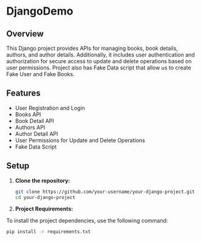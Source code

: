 # DjangoDemo

## Overview

This Django project provides APIs for managing books, book details, authors, and author details. Additionally, it includes user authentication and authorization for secure access to update and delete operations based on user permissions.
Project also has Fake Data script that allow us to create Fake User and Fake Books.

## Features

- User Registration and Login
- Books API
- Book Detail API
- Authors API
- Author Detail API
- User Permissions for Update and Delete Operations
- Fake Data Script

## Setup

1. **Clone the repository:**

   ```bash
   git clone https://github.com/your-username/your-django-project.git
   cd your-django-project

2. **Project Requirements:**

To install the project dependencies, use the following command:

```bash
pip install -r requirements.txt